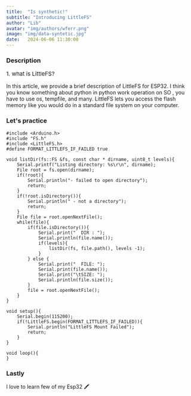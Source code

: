 ```yaml
---
title:  "Is synthetic!"
subtitle: "Introducing LittleFS"
author: "Lib"
avatar: "img/authors/wferr.png"
image: "img/data-syntetic.jpg"
date:   2024-06-06 11:30:00
---
```


### Description
<p style="font-size: 15px;">1. what is LittleFS?

In this article, we provide a brief description of LittleFS for ESP32. I think you know something about python in python work operation on SO , you have to use os, tempfile, and many.
LittleFS lets you access the flash memory like you would do in a standard file system on your computer.
</p>

### Let's practice

```
#include <Arduino.h>
#include "FS.h"
#include <LittleFS.h>
#define FORMAT_LITTLEFS_IF_FAILED true

void listDir(fs::FS &fs, const char * dirname, uint8_t levels){
    Serial.printf("Listing directory: %s\r\n", dirname);
    File root = fs.open(dirname);
    if(!root){
        Serial.println("- failed to open directory");
        return;
    }
    if(!root.isDirectory()){
        Serial.println(" - not a directory");
        return;
    }
    File file = root.openNextFile();
    while(file){
        if(file.isDirectory()){
            Serial.print("  DIR : ");
            Serial.println(file.name());
            if(levels){
                listDir(fs, file.path(), levels -1);
            }
        } else {
            Serial.print("  FILE: ");
            Serial.print(file.name());
            Serial.print("\tSIZE: ");
            Serial.println(file.size());
        }
        file = root.openNextFile();
    }
}

void setup(){
    Serial.begin(115200);
    if(!LittleFS.begin(FORMAT_LITTLEFS_IF_FAILED)){
        Serial.println("LittleFS Mount Failed");
        return;
    }
}

void loop(){
}
```

### Lastly

I love to learn few of my Esp32 🖍️



